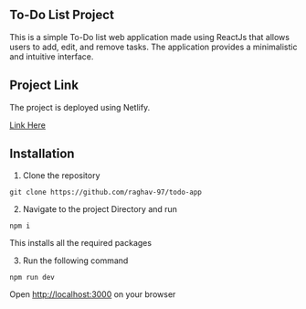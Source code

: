 ## To-Do List Project 

This is a simple To-Do list web application made using ReactJs that allows users to add, edit, and remove tasks. 
The application provides a minimalistic and intuitive interface.

## Project Link

The project is deployed using Netlify.

[Link Here](https://todoxyzbib.netlify.app/)

## Installation 

1. Clone the repository 
```
git clone https://github.com/raghav-97/todo-app
```

2. Navigate to the project Directory and run 
```
npm i
``` 
This installs all the required packages

3. Run the following command 
```
npm run dev
```
Open [http://localhost:3000](http://localhost:3000) on your browser 

